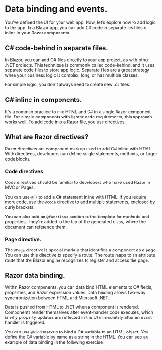 # Data binding and events.
You've defined the UI for your web app. Now, let's explore how to add logic to the app. In a Blazor app, you can add C# code in separate .cs files or inline in your Razor components.

## C# code-behind in separate files.
In Blazor, you can add C# files directly to your app project, as with other .NET projects. This technique is commonly called code-behind, and it uses separate code files to store app logic. Separate files are a great strategy when your business logic is complex, long, or has multiple classes.

For simple logic, you don't always need to create new .cs files.

## C# inline in components.
It's a common practice to mix HTML and C# in a single Razor component file. For simple components with lighter code requirements, this approach works well. To add code into a Razor file, you use directives.

## What are Razor directives?
Razor directives are component markup used to add C# inline with HTML. With directives, developers can define single statements, methods, or larger code blocks.

### Code directives.
Code directives should be familiar to developers who have used Razor in MVC or Pages.

You can use `@()` to add a C# statement inline with HTML. If you require more code, use the `@code` directive to add multiple statements, enclosed by curly brackets.

You can also add an `@functions` section to the template for methods and properties. They're added to the top of the generated class, where the document can reference them.

### Page directive.
The `@Page` directive is special markup that identifies a component as a page. You can use this directive to specify a route. The route maps to an attribute route that the Blazor engine recognizes to register and access the page.

## Razor data binding.
Within Razor components, you can data bind HTML elements to C# fields, properties, and Razor expression values. Data binding allows two-way synchronization between HTML and Microsoft .NET.

Data is pushed from HTML to .NET when a component is rendered. Components render themselves after event-handler code executes, which is why property updates are reflected in the UI immediately after an event handler is triggered.

You can use `@bind` markup to bind a C# variable to an HTML object. You define the C# variable by name as a string in the HTML. You can see an example of data binding in the following exercise.
